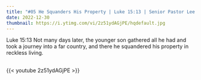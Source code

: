 ```yaml
---
title: "#05 He Squanders His Property | Luke 15:13 | Senior Pastor Lee Gyu-Hyun "
date: 2022-12-30
thumbnail: https://i.ytimg.com/vi/2z51ydAGjPE/hqdefault.jpg
---
```

Luke 15:13 Not many days later, the younger son gathered all he had and took a journey into a far country, and there he squandered his property in reckless living.
## <!--more-->

{{< youtube 2z51ydAGjPE >}}
